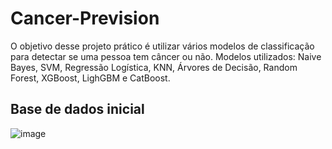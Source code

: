 # Cancer-Prevision

O objetivo desse projeto prático é utilizar vários modelos de classificação para detectar se uma pessoa tem câncer ou não.
Modelos utilizados: Naive Bayes, SVM, Regressão Logística, KNN, Árvores de Decisão, Random Forest, XGBoost, LighGBM e CatBoost.

## Base de dados inicial

![image](https://github.com/user-attachments/assets/8cf01d5c-d60d-4764-8620-fe553f9ea739)
